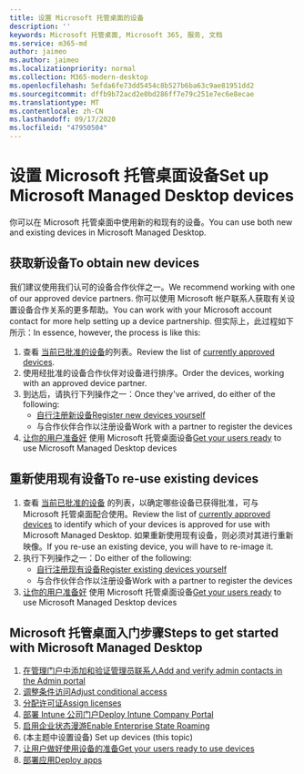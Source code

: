```yaml
---
title: 设置 Microsoft 托管桌面的设备
description: ''
keywords: Microsoft 托管桌面, Microsoft 365, 服务, 文档
ms.service: m365-md
author: jaimeo
ms.author: jaimeo
ms.localizationpriority: normal
ms.collection: M365-modern-desktop
ms.openlocfilehash: 5efda6fe73dd5454c8b527b6ba63c9ae81951dd2
ms.sourcegitcommit: dffb9b72acd2e0bd286ff7e79c251e7ec6e8ecae
ms.translationtype: MT
ms.contentlocale: zh-CN
ms.lasthandoff: 09/17/2020
ms.locfileid: "47950504"
---
```

# <a name="set-up-microsoft-managed-desktop-devices"></a><span data-ttu-id="195e7-103">设置 Microsoft 托管桌面设备</span><span class="sxs-lookup"><span data-stu-id="195e7-103">Set up Microsoft Managed Desktop devices</span></span>

<span data-ttu-id="195e7-104">你可以在 Microsoft 托管桌面中使用新的和现有的设备。</span><span class="sxs-lookup"><span data-stu-id="195e7-104">You can use both new and existing devices in Microsoft Managed Desktop.</span></span>

## <a name="to-obtain-new-devices"></a><span data-ttu-id="195e7-105">获取新设备</span><span class="sxs-lookup"><span data-stu-id="195e7-105">To obtain new devices</span></span>

<span data-ttu-id="195e7-106">我们建议使用我们认可的设备合作伙伴之一。</span><span class="sxs-lookup"><span data-stu-id="195e7-106">We recommend working with one of our approved device partners.</span></span> <span data-ttu-id="195e7-107">你可以使用 Microsoft 帐户联系人获取有关设置设备合作关系的更多帮助。</span><span class="sxs-lookup"><span data-stu-id="195e7-107">You can work with your Microsoft account contact for more help setting up a device partnership.</span></span> <span data-ttu-id="195e7-108">但实际上，此过程如下所示：</span><span class="sxs-lookup"><span data-stu-id="195e7-108">In essence, however, the process is like this:</span></span>

1. <span data-ttu-id="195e7-109">查看 [当前已批准的设备](../service-description/device-list.md)的列表。</span><span class="sxs-lookup"><span data-stu-id="195e7-109">Review the list of [currently approved devices](../service-description/device-list.md).</span></span>
2. <span data-ttu-id="195e7-110">使用经批准的设备合作伙伴对设备进行排序。</span><span class="sxs-lookup"><span data-stu-id="195e7-110">Order the devices, working with an approved device partner.</span></span>
3. <span data-ttu-id="195e7-111">到达后，请执行下列操作之一：</span><span class="sxs-lookup"><span data-stu-id="195e7-111">Once they've arrived, do either of the following:</span></span>
    - [<span data-ttu-id="195e7-112">自行注册新设备</span><span class="sxs-lookup"><span data-stu-id="195e7-112">Register new devices yourself</span></span>](register-devices-self.md)
    - <span data-ttu-id="195e7-113">与合作伙伴合作以注册设备</span><span class="sxs-lookup"><span data-stu-id="195e7-113">Work with a partner to register the devices</span></span>
4. <span data-ttu-id="195e7-114">[让你的用户准备好](get-started-devices.md) 使用 Microsoft 托管桌面设备</span><span class="sxs-lookup"><span data-stu-id="195e7-114">[Get your users ready](get-started-devices.md) to use Microsoft Managed Desktop devices</span></span>

## <a name="to-re-use-existing-devices"></a><span data-ttu-id="195e7-115">重新使用现有设备</span><span class="sxs-lookup"><span data-stu-id="195e7-115">To re-use existing devices</span></span>

1. <span data-ttu-id="195e7-116">查看 [当前已批准的设备](../service-description/device-list.md) 的列表，以确定哪些设备已获得批准，可与 Microsoft 托管桌面配合使用。</span><span class="sxs-lookup"><span data-stu-id="195e7-116">Review the list of [currently approved devices](../service-description/device-list.md) to identify which of your devices is approved for use with Microsoft Managed Desktop.</span></span> <span data-ttu-id="195e7-117">如果重新使用现有设备，则必须对其进行重新映像。</span><span class="sxs-lookup"><span data-stu-id="195e7-117">If you re-use an existing device, you will have to re-image it.</span></span>
2. <span data-ttu-id="195e7-118">执行下列操作之一：</span><span class="sxs-lookup"><span data-stu-id="195e7-118">Do either of the following:</span></span>
    - [<span data-ttu-id="195e7-119">自行注册现有设备</span><span class="sxs-lookup"><span data-stu-id="195e7-119">Register existing devices yourself</span></span>](register-reused-devices-self.md)
    - <span data-ttu-id="195e7-120">与合作伙伴合作以注册设备</span><span class="sxs-lookup"><span data-stu-id="195e7-120">Work with a partner to register the devices</span></span>
3. <span data-ttu-id="195e7-121">[让你的用户准备好](get-started-devices.md) 使用 Microsoft 托管桌面设备</span><span class="sxs-lookup"><span data-stu-id="195e7-121">[Get your users ready](get-started-devices.md) to use Microsoft Managed Desktop devices</span></span>

## <a name="steps-to-get-started-with-microsoft-managed-desktop"></a><span data-ttu-id="195e7-122">Microsoft 托管桌面入门步骤</span><span class="sxs-lookup"><span data-stu-id="195e7-122">Steps to get started with Microsoft Managed Desktop</span></span>

1. [<span data-ttu-id="195e7-123">在管理门户中添加和验证管理员联系人</span><span class="sxs-lookup"><span data-stu-id="195e7-123">Add and verify admin contacts in the Admin portal</span></span>](add-admin-contacts.md)
2. [<span data-ttu-id="195e7-124">调整条件访问</span><span class="sxs-lookup"><span data-stu-id="195e7-124">Adjust conditional access</span></span>](conditional-access.md)
3. [<span data-ttu-id="195e7-125">分配许可证</span><span class="sxs-lookup"><span data-stu-id="195e7-125">Assign licenses</span></span>](assign-licenses.md)
4. [<span data-ttu-id="195e7-126">部署 Intune 公司门户</span><span class="sxs-lookup"><span data-stu-id="195e7-126">Deploy Intune Company Portal</span></span>](company-portal.md)
5. [<span data-ttu-id="195e7-127">启用企业状态漫游</span><span class="sxs-lookup"><span data-stu-id="195e7-127">Enable Enterprise State Roaming</span></span>](enterprise-state-roaming.md)
6. <span data-ttu-id="195e7-128"> (本主题中设置设备) </span><span class="sxs-lookup"><span data-stu-id="195e7-128">Set up devices (this topic)</span></span>
7. [<span data-ttu-id="195e7-129">让用户做好使用设备的准备</span><span class="sxs-lookup"><span data-stu-id="195e7-129">Get your users ready to use devices</span></span>](get-started-devices.md)
8. [<span data-ttu-id="195e7-130">部署应用</span><span class="sxs-lookup"><span data-stu-id="195e7-130">Deploy apps</span></span>](deploy-apps.md)
